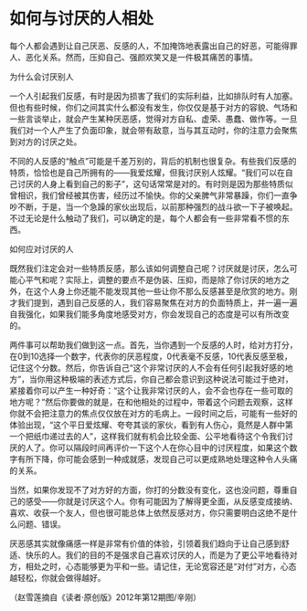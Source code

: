 # 如何与讨厌的人相处

每个人都会遇到让自己厌恶、反感的人，不加掩饰地表露出自己的好恶，可能得罪人、恶化关系。然而，压抑自己、强颜欢笑又是一件极其痛苦的事情。

为什么会讨厌别人

一个人引起我们反感，有时是因为损害了我们的实际利益，比如排队时有人加塞。但也有些时候，你们之间其实什么都没有发生，你仅仅是基于对方的容貌、气场和一些言谈举止，就会产生某种厌恶感，觉得对方自私、虚荣、愚蠢、做作等。一旦我们对一个人产生了负面印象，就会带有敌意，当与其互动时，你的注意力会聚焦到对方的讨厌之处。

不同的人反感的“触点”可能是千差万别的，背后的机制也很复杂。有些我们反感的特质，恰恰也是自己所拥有的——我爱炫耀，但我讨厌别人炫耀。“我们可以在自己讨厌的人身上看到自己的影子”，这句话常常是对的。有时则是因为那些特质似曾相识，我们曾经被其伤害，经历过不愉快。你的父亲脾气非常暴躁，你们一直争吵不断，于是，当一个急躁的家伙出现后，以前那种强烈的战斗欲一下子被唤起。不过无论是什么触动了我们，可以确定的是，每个人都会有一些非常看不惯的东西。

如何应对讨厌的人

既然我们注定会对一些特质反感，那么该如何调整自己呢？讨厌就是讨厌，怎么可能心平气和呢？实际上，调整的要点不是伪装、压抑，而是除了你讨厌的地方之外，在这个人身上你还能不能发现其他一些让你不那么反感甚至是欣赏的地方。刚才我们提到，遇到自己反感的人，我们容易聚焦在对方的负面特质上，并一遍一遍自我强化，如果我们能多角度地感受对方，你会发现自己的态度是可以有所改变的。

两件事可以帮助我们做到这一点。首先，当你遇到一个反感的人时，给对方打分，在0到10选择一个数字，代表你的厌恶程度，0代表毫不反感，10代表反感至极，记住这个分数。然后，你告诉自己“这个非常讨厌的人不会有任何引起我好感的地方”，当你用这种极端的表述方式后，你自己都会意识到这种说法可能过于绝对，紧接着你可以产生一种好奇：“这个让我非常讨厌的人，会不会也存在一些可取的地方呢？”然后你要做的就是，在和他相处的过程中，带着这个问题去观察，这样你就不会把注意力的焦点仅仅放在对方的毛病上。一段时间之后，可能有一些好的体验出现，“这个平日爱炫耀、夸夸其谈的家伙，看到有人伤心，竟然是人群中第一个把纸巾递过去的人”，这样我们就有机会比较全面、公平地看待这个令我们讨厌的人了。你可以隔段时间再评价一下这个人在你心目中的讨厌程度，如果这个数字有所下降，你可能会感到一种成就感，发现自己可以更成熟地处理这种令人头痛的关系。

当然，如果你发现不了对方好的方面，你打的分数没有变化，这也没问题，尊重自己的感受——你就是讨厌这个人。你有可能因为了解得更全面，从反感变成接纳、喜欢、收获一个友人，但也很可能总体上依然反感对方，你只需要明白这绝不是什么问题、错误。

厌恶感其实就像痛感一样是非常有价值的体验，引领着我们趋向于让自己感到舒适、快乐的人。我们的目的不是强求自己喜欢讨厌的人，而是为了更公平地看待对方，相处之时，心态能够更为平和一些。请记住，无论宽容还是“对付”对方，心态越轻松，你就会做得越好。

（赵雪莲摘自《读者·原创版》2012年第12期图/辛刚）